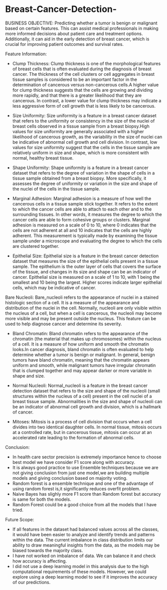 # Breast-Cancer-Detection-
BUSINESS OBJECTIVE: Predicting whether a tumor is benign or malignant based on certain features. This can assist medical professionals in making more informed decisions about patient care and treatment options. Additionally, it can aid in the early detection of breast cancer, which is crucial for improving patient outcomes and survival rates.

Feature Information:

* Clump Thickness: Clump thickness is one of the morphological features of breast cells that is often evaluated during the diagnosis of breast cancer. The thickness of the cell clusters or cell aggregates in breast tissue samples is considered to be an important factor in the determination of cancerous versus non-cancerous cells.A higher value for clump thickness suggests that the cells are growing and dividing more rapidly, and that there is a greater likelihood that they are cancerous. In contrast, a lower value for clump thickness may indicate a less aggressive form of cell growth that is less likely to be cancerous.

* Size Uniformity: Size uniformity is a feature in a breast cancer dataset that refers to the uniformity or consistency in the size of the nuclei of breast cells observed in a tissue sample from a breast biopsy.High values for size uniformity are generally associated with a higher likelihood of cancerous growth, as the variability in the size of nuclei can be indicative of abnormal cell growth and cell division. In contrast, low values for size uniformity suggest that the cells in the tissue sample are relatively uniform in size and shape, which is more consistent with normal, healthy breast tissue.

* Shape Uniformity: Shape uniformity is a feature in a breast cancer dataset that refers to the degree of variation in the shape of cells in a tissue sample obtained from a breast biopsy. More specifically, it assesses the degree of uniformity or variation in the size and shape of the nuclei of the cells in the tissue sample.

* Marginal Adhesion: Marginal adhesion is a measure of how well the cancerous cells in a tissue sample stick together. It refers to the extent to which the cancer cells are able to attach to each other and to the surrounding tissues. In other words, it measures the degree to which the cancer cells are able to form cohesive groups or clusters. Marginal adhesion is measured on a scale of 0 to 10, where 0 indicates that the cells are not adherent at all and 10 indicates that the cells are highly adherent. This measurement is typically made by examining the tissue sample under a microscope and evaluating the degree to which the cells are clustered together.

* Epithelial Size: Epithelial size is a feature in the breast cancer detection dataset that measures the size of the epithelial cells present in a tissue sample. The epithelium is the outer layer of cells that covers the surface of the tissue, and changes in its size and shape can be an indicator of cancer. Epithelial size is measured on a scale of 1 to 10, with 1 being the smallest and 10 being the largest. Higher scores indicate larger epithelial cells, which may be indicative of cancer.

Bare Nucleoli: Bare_nucleoli refers to the appearance of nuclei in a stained histologic section of a cell. It is a measure of the appearance and distribution of the nuclei in the cell. Normally, nucleoli are only visible within the nucleus of a cell, but when a cell is cancerous, the nucleoli may become more visible and may be present outside the nucleus. This feature can be used to help diagnose cancer and determine its severity.

* Bland Chromatin: Bland chromatin refers to the appearance of the chromatin (the material that makes up chromosomes) within the nucleus of a cell. It is a measure of how uniform and smooth the chromatin looks.In cancer diagnosis, bland chromatin is often evaluated to help determine whether a tumor is benign or malignant. In general, benign tumors have bland chromatin, meaning that the chromatin appears uniform and smooth, while malignant tumors have irregular chromatin that is clumped together and may appear darker or more variable in shape and size.

* Normal Nucleoli: Normal_nucleoli is a feature in the breast cancer detection dataset that refers to the size and shape of the nucleoli (small structures within the nucleus of a cell) present in the cell nuclei of a breast tissue sample. Abnormalities in the size and shape of nucleoli can be an indicator of abnormal cell growth and division, which is a hallmark of cancer.

* Mitoses: Mitosis is a process of cell division that occurs when a cell divides into two identical daughter cells. In normal tissue, mitosis occurs at a controlled rate, but in cancerous tissue, mitosis can occur at an accelerated rate leading to the formation of abnormal cells.

Conclusion:

* In health care sector precision is extremely importance hence to choose best model we have consider F1 score along with accuracy.
* It is always good practice to use Ensemble techniques because we are not giving conclusion from just one model,we are building multiple models and giving conclusion based on majority voting.
* Random forest is a ensemble technique and one of the advantage of using random forest is,it significantly reduces overfit problem.
* Naive Bayes has slighly more F1 score than Random forest but accuracy is same for both the models.
* Random Forest could be a good choice from all the models that I have tried.

Future Scope:

* If all features in the dataset had balanced values across all the classes, it would have been easier to analyze and identify trends and patterns within the data. The current imbalance in class distribution limits our ability to draw meaningful insights from the data, as the models may be biased towards the majority class.
* I have not worked on imbalance of data. We can balance it and check how accuracy is affecting.
* I did not use a deep learning model in this analysis due to the high computational requirements of these models. However, we could explore using a deep learning model to see if it improves the accuracy of our predictions.
